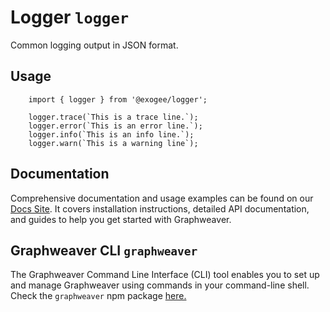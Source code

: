 # Logger `logger`

Common logging output in JSON format.

## Usage

```
    import { logger } from '@exogee/logger';

    logger.trace(`This is a trace line.`);
    logger.error(`This is an error line.`);
    logger.info(`This is an info line.`);
    logger.warn(`This is a warning line`);
```

## Documentation

Comprehensive documentation and usage examples can be found on our [Docs Site](https://graphweaver.com/docs). It covers installation instructions, detailed API documentation, and guides to help you get started with Graphweaver.

## Graphweaver CLI `graphweaver`

The Graphweaver Command Line Interface (CLI) tool enables you to set up and manage Graphweaver using commands in your command-line shell. Check the `graphweaver` npm package [here.](https://www.npmjs.com/package/graphweaver)
